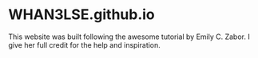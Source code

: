 # WHAN3LSE.github.io

This website was built following the awesome tutorial by Emily C. Zabor. I give her full credit for the help and inspiration. 
